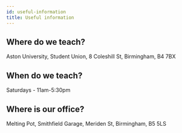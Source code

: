 ```yaml
---
id: useful-information
title: Useful information
---
```


## Where do we teach?

Aston University, Student Union, 8 Coleshill St, Birmingham, B4 7BX

## When do we teach?

Saturdays - 11am-5:30pm

## Where is our office?

Melting Pot, Smithfield Garage, Meriden St, Birmingham, B5 5LS
